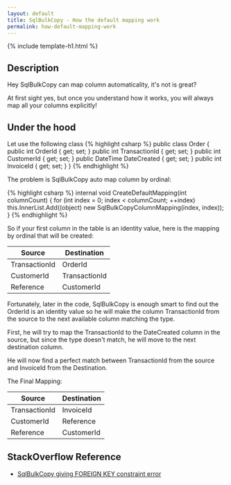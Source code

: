 ```yaml
---
layout: default
title: SqlBulkCopy - How the default mapping work
permalink: how-default-mapping-work
---
```


{% include template-h1.html %}

## Description
Hey SqlBulkCopy can map column automaticality, it's not is great?

At first sight yes, but once you understand how it works, you will always map all your columns explicitly!

## Under the hood

Let use the following class
{% highlight csharp %}
public class Order
{
    public int OrderId { get; set; }
    public int TransactionId { get; set; }
    public int CustomerId { get; set; }
    public DateTime DateCreated { get; set; }
    public int InvoiceId { get; set; }
}
{% endhighlight %}

The problem is SqlBulkCopy auto map column by ordinal:

{% highlight csharp %}
internal void CreateDefaultMapping(int columnCount)
{
  for (int index = 0; index < columnCount; ++index)
    this.InnerList.Add((object) new SqlBulkCopyColumnMapping(index, index));
}
{% endhighlight %}

So if your first column in the table is an identity value, here is the mapping by ordinal that will be created:

| Source        | Destination   |
| ------------- | ------------- |
| TransactionId | OrderId       |
| CustomerId    | TransactionId |
| Reference     | CustomerId    |

Fortunately, later in the code, SqlBulkCopy is enough smart to find out the OrderId is an identity value so he will make the column TransactionId from the source to the next available column matching the type.

First, he will try to map the TransactionId to the DateCreated column in the source, but since the type doesn't match, he will move to the next destination column.

He will now find a perfect match between TransactionId from the source and InvoiceId from the Destination.

The Final Mapping:

| Source        | Destination |
| ------------- | ----------- |
| TransactionId | InvoiceId   |
| CustomerId    | Reference   |
| Reference     | CustomerId  |

## StackOverflow Reference
- [SqlBulkCopy giving FOREIGN KEY constraint error](http://stackoverflow.com/questions/39684342/sqlbulkcopy-giving-foreign-key-constraint-error/)
